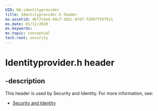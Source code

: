 ```yaml
---
UID: NA:identityprovider
title: Identityprovider.h header
ms.assetid: 4b77c6e4-49c7-3d2c-97d7-f2697f557b11
ms.date: 01/11/2019
ms.keywords: 
ms.topic: conceptual
tech.root: security
---
```


# Identityprovider.h header


## -description


This header is used by Security and Identity. For more information, see:

- [Security and Identity](../_security/index.md)

